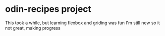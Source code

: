 # odin-recipes project

This took a while, but learning flexbox and griding was fun
I'm still new so it not great, making progress

